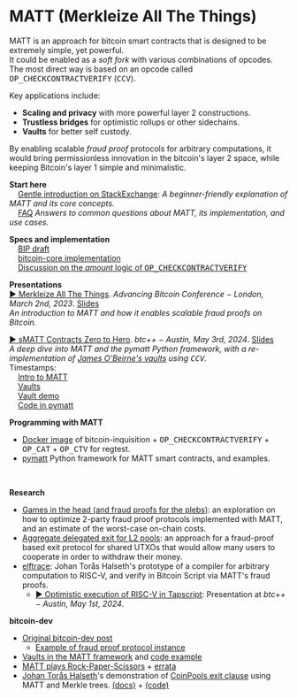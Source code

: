 # MATT (Merkleize All The Things)

MATT is an approach for bitcoin smart contracts that is designed to be extremely simple, yet powerful.<br>
It could be enabled as a *soft fork* with various combinations of opcodes. The most direct way is based on an opcode called <tt>OP_CHECKCONTRACTVERIFY</tt> (<tt>CCV</tt>).

Key applications include:

- **Scaling and privacy** with more powerful layer 2 constructions.
- **Trustless bridges** for optimistic rollups or other sidechains.
- **Vaults** for better self custody.

By enabling scalable *fraud proof* protocols for arbitrary computations, it would bring permissionless innovation in the bitcoin's layer 2 space, while keeping Bitcoin's layer 1 simple and minimalistic.

**Start here**<br>
&nbsp;&nbsp;&nbsp;&nbsp;[Gentle introduction on StackExchange](https://bitcoin.stackexchange.com/questions/119239/what-are-matt-opcodes/119268#119268): *A beginner-friendly explanation of MATT and its core concepts.*<br>
&nbsp;&nbsp;&nbsp;&nbsp;[FAQ](FAQ.md) *Answers to common questions about MATT, its implementation, and use cases.*


**Specs and implementation**<br>
&nbsp;&nbsp;&nbsp;&nbsp;[BIP draft](https://github.com/bitcoin/bips/pull/1793)<br>
&nbsp;&nbsp;&nbsp;&nbsp;[bitcoin-core implementation](https://github.com/bitcoin/bitcoin/pull/32080)<br>
&nbsp;&nbsp;&nbsp;&nbsp;[Discussion on the *amount* logic of <tt>OP_CHECKCONTRACTVERIFY</tt>](https://delvingbitcoin.org/t/op-checkcontractverify-and-its-amount-semantic/1527)<br>


**Presentations**<br>
[▶️ Merkleize All The Things](https://www.youtube.com/watch?v=56_rItUgrbA). *Advancing Bitcoin Conference − London, March 2nd, 2023*. [Slides](https://docs.google.com/presentation/d/1VCHJhXXzjn3qggQfNTZ3Ikiwi4QaXQYZzqkAea-QCBc/edit)<br>
*An introduction to MATT and how it enables scalable fraud proofs on Bitcoin.*

[▶️ sMATT Contracts Zero to Hero](https://youtu.be/BvXI1IOargk?si=dDi-7UdcO8OjCpGh). *btc++ − Austin, May 3rd, 2024*. [Slides](https://docs.google.com/presentation/d/1mcAJgPr7sBUZvT_0CBgY4NlkhUPiTpreUM4_YVx_g4o/edit)<br>
*A deep dive into MATT and the pymatt Python framework, with a re-implementation of [James O’Beirne's vaults](https://jameso.be/vaults.pdf) using <tt>CCV</tt>.*<br>
Timestamps:<br>
&nbsp;&nbsp;&nbsp;&nbsp;[Intro to MATT](https://youtube.com/watch?v=BvXI1IOargk&t=67s)<br>
&nbsp;&nbsp;&nbsp;&nbsp;[Vaults](https://youtube.com/watch?v=BvXI1IOargk&t=898s)<br>
&nbsp;&nbsp;&nbsp;&nbsp;[Vault demo](https://youtube.com/watch?v=BvXI1IOargk&t=1573s)<br>
&nbsp;&nbsp;&nbsp;&nbsp;[Code in pymatt](https://youtube.com/watch?v=BvXI1IOargk&t=1898s)
<br>

**Programming with MATT**
- [Docker image](https://github.com/Merkleize/docker) of bitcoin-inquisition + <tt>OP_CHECKCONTRACTVERIFY</tt> + <tt>OP_CAT</tt> + <tt>OP_CTV</tt> for regtest.
- [pymatt](https://github.com/Merkleize/pymatt) Python framework for MATT smart contracts, and examples.
<br>

**Research**
- [Games in the head (and fraud proofs for the plebs)](https://delvingbitcoin.org/t/games-in-the-head-and-fraud-proofs-for-the-plebs/446): an exploration on how to optimize 2-party fraud proof protocols implemented with MATT, and an estimate of the worst-case on-chain costs.
- [Aggregate delegated exit for L2 pools](https://delvingbitcoin.org/t/aggregate-delegated-exit-for-l2-pools/297): an approach for a fraud-proof based exit protocol for shared UTXOs that would allow many users to cooperate in order to withdraw their money.
- [elftrace](https://github.com/halseth/elftrace): Johan Torås Halseth's prototype of a compiler for arbitrary computation to RISC-V, and verify in Bitcoin Script via MATT's fraud proofs.
  - [▶️ Optimistic execution of RISC-V in Tapscript](https://youtu.be/byD4N2oLhFY?si=37E1oFbSVISngjo5): Presentation at *btc++ − Austin, May 1st, 2024*.

**bitcoin-dev**
- [Original bitcoin-dev post](https://lists.linuxfoundation.org/pipermail/bitcoin-dev/2022-November/021182.html)
  - [Example of fraud proof protocol instance](https://lists.linuxfoundation.org/pipermail/bitcoin-dev/2022-November/021205.html)
- [Vaults in the MATT framework](https://lists.linuxfoundation.org/pipermail/bitcoin-dev/2023-April/021588.html) and [code example](https://github.com/bitcoin-inquisition/bitcoin/compare/24.0...bigspider:bitcoin-inquisition:matt-vault)
- [MATT plays Rock-Paper-Scissors](https://lists.linuxfoundation.org/pipermail/bitcoin-dev/2023-May/021599.html) + [errata](https://lists.linuxfoundation.org/pipermail/bitcoin-dev/2023-May/021604.html)
- [Johan Torås Halseth](https://twitter.com/johanth)'s demonstration of [CoinPools exit clause](https://lists.linuxfoundation.org/pipermail/bitcoin-dev/2023-May/021719.html) using MATT and Merkle trees. [(docs)](https://github.com/halseth/tapsim/tree/matt-demo/examples/matt/coinpool) + [(code)](https://github.com/halseth/tapsim/blob/matt-demo/examples/matt/coinpool/script.txt)
